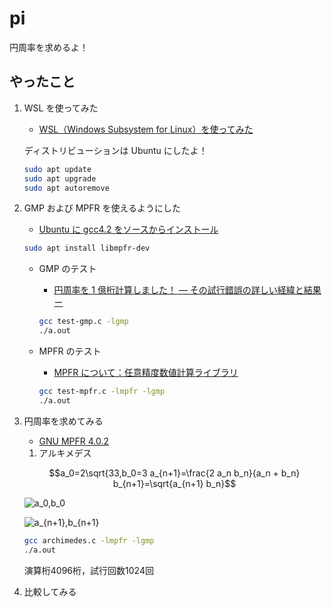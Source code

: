 # pi

円周率を求めるよ！

## やったこと

1. WSL を使ってみた

   - [WSL（Windows Subsystem for Linux）を使ってみた](https://qiita.com/Brutus/items/f26af71d3cc6f50d1640)

   ディストリビューションは Ubuntu にしたよ！

   ```sh
   sudo apt update
   sudo apt upgrade
   sudo apt autoremove
   ```

2. GMP および MPFR を使えるようにした

   - [Ubuntu に gcc4.2 をソースからインストール](http://d.hatena.ne.jp/seinzumtode/20140730/1406702305)

   ```sh
   sudo apt install libmpfr-dev
   ```

   - GMP のテスト

     - [円周率を 1 億桁計算しました！ ― その試行錯誤の詳しい経緯と結果 ー](https://itchyny.hatenablog.com/entry/20120304/1330870932)

     ```sh
     gcc test-gmp.c -lgmp
     ./a.out
     ```

   - MPFR のテスト

     - [MPFR について：任意精度数値計算ライブラリ](https://etc2day-linux.blogspot.com/2014/06/mpfr.html)

     ```sh
     gcc test-mpfr.c -lmpfr -lgmp
     ./a.out
     ```

3. 円周率を求めてみる

   - [GNU MPFR 4.0.2](https://na-inet.jp/na/mpfr_ja-4.0.2.html#Initialization-Functions)

   1. アルキメデス

   ```math
   a_0=2\sqrt{33,b_0=3
   a_{n+1}=\frac{2 a_n b_n}{a_n + b_n}
   b_{n+1}=\sqrt{a_{n+1} b_n}
   ```

   ![a_0,b_0](https://latex.codecogs.com/gif.latex?a_0=2\sqrt{3},b_0=3)

   ![a_{n+1},b_{n+1}](https://latex.codecogs.com/gif.latex?a_{n+1}=\frac{2&space;a_n&space;b_n}{a_n&space;+&space;b_n},&space;b_{n+1}=\sqrt{a_{n+1}&space;b_n})

    ``` sh
    gcc archimedes.c -lmpfr -lgmp
    ./a.out
    ```

    演算桁4096桁，試行回数1024回

4. 比較してみる
